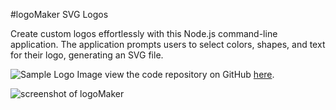 #logoMaker SVG Logos

Create custom logos effortlessly with this Node.js command-line application. The application prompts users to select colors, shapes, and text for their logo, generating an SVG file.

![Sample Logo Image]() view the code repository on GitHub [here](https://github.com/wellheythereMJ/logoMaker).

![screenshot of logoMaker]()
